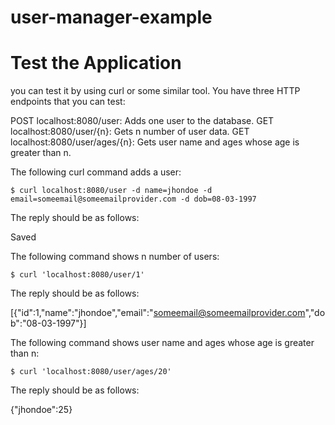 # user-manager-example

# Test the Application

you can test it by using curl or some similar tool. You have three HTTP endpoints that you can test:

POST localhost:8080/user: Adds one user to the database. 
GET localhost:8080/user/{n}: Gets n number of user data.
GET localhost:8080/user/ages/{n}: Gets user name and ages whose age is greater than n. 

The following curl command adds a user:

```
$ curl localhost:8080/user -d name=jhondoe -d email=someemail@someemailprovider.com -d dob=08-03-1997
```

The reply should be as follows:

Saved

The following command shows n number of users:

```
$ curl 'localhost:8080/user/1'
```

The reply should be as follows:

[{"id":1,"name":"jhondoe","email":"someemail@someemailprovider.com","dob":"08-03-1997"}]

The following command shows user name and ages whose age is greater than n:

```
$ curl 'localhost:8080/user/ages/20'
```
The reply should be as follows:

{"jhondoe":25}
